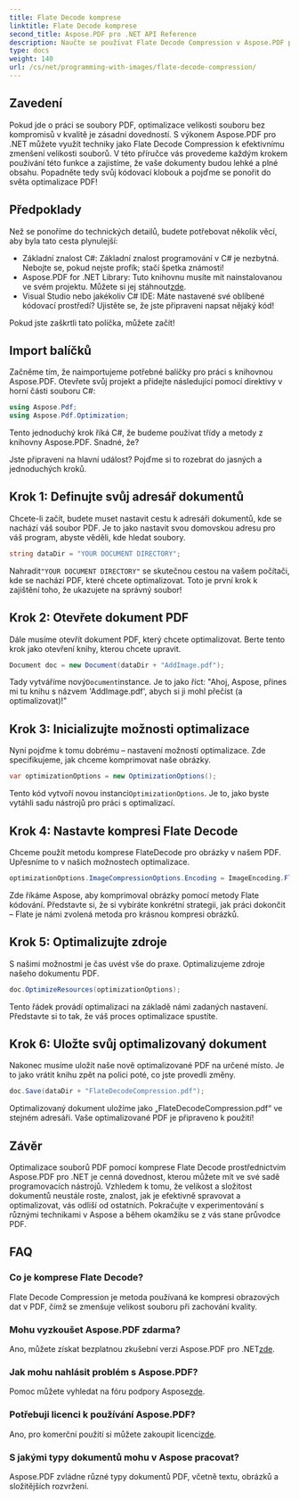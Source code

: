 ```yaml
---
title: Flate Decode komprese
linktitle: Flate Decode komprese
second_title: Aspose.PDF pro .NET API Reference
description: Naučte se používat Flate Decode Compression v Aspose.PDF pro .NET. Pomocí tohoto podrobného průvodce efektivně optimalizujte velikost souboru PDF.
type: docs
weight: 140
url: /cs/net/programming-with-images/flate-decode-compression/
---
```

## Zavedení

Pokud jde o práci se soubory PDF, optimalizace velikosti souboru bez kompromisů v kvalitě je zásadní dovedností. S výkonem Aspose.PDF pro .NET můžete využít techniky jako Flate Decode Compression k efektivnímu zmenšení velikosti souborů. V této příručce vás provedeme každým krokem používání této funkce a zajistíme, že vaše dokumenty budou lehké a plné obsahu. Popadněte tedy svůj kódovací klobouk a pojďme se ponořit do světa optimalizace PDF!

## Předpoklady

Než se ponoříme do technických detailů, budete potřebovat několik věcí, aby byla tato cesta plynulejší:

- Základní znalost C#: Základní znalost programování v C# je nezbytná. Nebojte se, pokud nejste profík; stačí špetka známosti!
-  Aspose.PDF for .NET Library: Tuto knihovnu musíte mít nainstalovanou ve svém projektu. Můžete si jej stáhnout[zde](https://releases.aspose.com/pdf/net/).
- Visual Studio nebo jakékoliv C# IDE: Máte nastavené své oblíbené kódovací prostředí? Ujistěte se, že jste připraveni napsat nějaký kód!

Pokud jste zaškrtli tato políčka, můžete začít!

## Import balíčků

Začněme tím, že naimportujeme potřebné balíčky pro práci s knihovnou Aspose.PDF. Otevřete svůj projekt a přidejte následující pomocí direktivy v horní části souboru C#:

```csharp
using Aspose.Pdf;
using Aspose.Pdf.Optimization;
```

Tento jednoduchý krok říká C#, že budeme používat třídy a metody z knihovny Aspose.PDF. Snadné, že?

Jste připraveni na hlavní událost? Pojďme si to rozebrat do jasných a jednoduchých kroků.

## Krok 1: Definujte svůj adresář dokumentů

Chcete-li začít, budete muset nastavit cestu k adresáři dokumentů, kde se nachází váš soubor PDF. Je to jako nastavit svou domovskou adresu pro váš program, abyste věděli, kde hledat soubory.

```csharp
string dataDir = "YOUR DOCUMENT DIRECTORY";
```
 Nahradit`"YOUR DOCUMENT DIRECTORY"` se skutečnou cestou na vašem počítači, kde se nachází PDF, které chcete optimalizovat. Toto je první krok k zajištění toho, že ukazujete na správný soubor!

## Krok 2: Otevřete dokument PDF

Dále musíme otevřít dokument PDF, který chcete optimalizovat. Berte tento krok jako otevření knihy, kterou chcete upravit.

```csharp
Document doc = new Document(dataDir + "AddImage.pdf");
```
 Tady vytváříme nový`Document`instance. Je to jako říct: "Ahoj, Aspose, přines mi tu knihu s názvem 'AddImage.pdf', abych si ji mohl přečíst (a optimalizovat)!"

## Krok 3: Inicializujte možnosti optimalizace

Nyní pojďme k tomu dobrému – nastavení možností optimalizace. Zde specifikujeme, jak chceme komprimovat naše obrázky.

```csharp
var optimizationOptions = new OptimizationOptions();
```
 Tento kód vytvoří novou instanci`OptimizationOptions`. Je to, jako byste vytáhli sadu nástrojů pro práci s optimalizací.

## Krok 4: Nastavte kompresi Flate Decode

Chceme použít metodu komprese FlateDecode pro obrázky v našem PDF. Upřesníme to v našich možnostech optimalizace.

```csharp
optimizationOptions.ImageCompressionOptions.Encoding = ImageEncoding.Flate;
```
Zde říkáme Aspose, aby komprimoval obrázky pomocí metody Flate kódování. Představte si, že si vybíráte konkrétní strategii, jak práci dokončit – Flate je námi zvolená metoda pro krásnou kompresi obrázků.

## Krok 5: Optimalizujte zdroje

S našimi možnostmi je čas uvést vše do praxe. Optimalizujeme zdroje našeho dokumentu PDF.

```csharp
doc.OptimizeResources(optimizationOptions);
```
Tento řádek provádí optimalizaci na základě námi zadaných nastavení. Představte si to tak, že váš proces optimalizace spustíte.

## Krok 6: Uložte svůj optimalizovaný dokument

Nakonec musíme uložit naše nově optimalizované PDF na určené místo. Je to jako vrátit knihu zpět na polici poté, co jste provedli změny.

```csharp
doc.Save(dataDir + "FlateDecodeCompression.pdf");
```
Optimalizovaný dokument uložíme jako „FlateDecodeCompression.pdf“ ve stejném adresáři. Vaše optimalizované PDF je připraveno k použití!

## Závěr

Optimalizace souborů PDF pomocí komprese Flate Decode prostřednictvím Aspose.PDF pro .NET je cenná dovednost, kterou můžete mít ve své sadě programovacích nástrojů. Vzhledem k tomu, že velikost a složitost dokumentů neustále roste, znalost, jak je efektivně spravovat a optimalizovat, vás odliší od ostatních. Pokračujte v experimentování s různými technikami v Aspose a během okamžiku se z vás stane průvodce PDF.

## FAQ

### Co je komprese Flate Decode?  
Flate Decode Compression je metoda používaná ke kompresi obrazových dat v PDF, čímž se zmenšuje velikost souboru při zachování kvality.

### Mohu vyzkoušet Aspose.PDF zdarma?  
Ano, můžete získat bezplatnou zkušební verzi Aspose.PDF pro .NET[zde](https://releases.aspose.com/).

### Jak mohu nahlásit problém s Aspose.PDF?  
 Pomoc můžete vyhledat na fóru podpory Aspose[zde](https://forum.aspose.com/c/pdf/10).

### Potřebuji licenci k používání Aspose.PDF?  
 Ano, pro komerční použití si můžete zakoupit licenci[zde](https://purchase.aspose.com/buy).

### S jakými typy dokumentů mohu v Aspose pracovat?  
Aspose.PDF zvládne různé typy dokumentů PDF, včetně textu, obrázků a složitějších rozvržení.